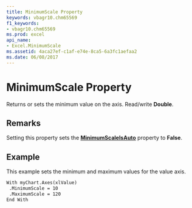 ```yaml
---
title: MinimumScale Property
keywords: vbagr10.chm65569
f1_keywords:
- vbagr10.chm65569
ms.prod: excel
api_name:
- Excel.MinimumScale
ms.assetid: 4aca27ef-c1af-e74e-8ca5-6a3fc1aefaa2
ms.date: 06/08/2017
---
```



# MinimumScale Property

Returns or sets the minimum value on the axis. Read/write  **Double**.


## Remarks

Setting this property sets the  **[MinimumScaleIsAuto](minimumscaleisauto-property.md)** property to  **False**.


## Example

This example sets the minimum and maximum values for the value axis.


```vb
With myChart.Axes(xlValue) 
 .MinimumScale = 10 
 .MaximumScale = 120 
End With
```


